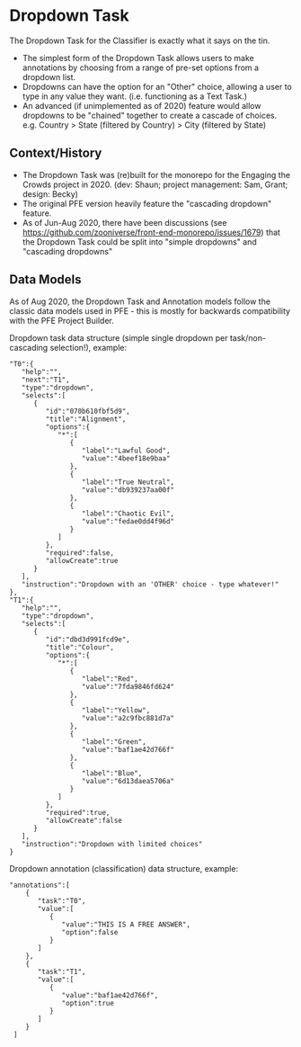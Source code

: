# Dropdown Task

The Dropdown Task for the Classifier is exactly what it says on the tin.

- The simplest form of the Dropdown Task allows users to make annotations by choosing from a range of pre-set options from a dropdown list.
- Dropdowns can have the option for an "Other" choice, allowing a user to type in any value they want. (i.e. functioning as a Text Task.)
- An advanced (if unimplemented as of 2020) feature would allow dropdowns to be "chained" together to create a cascade of choices. e.g. Country > State (filtered by Country) > City (filtered by State)

## Context/History

- The Dropdown Task was (re)built for the monorepo for the Engaging the Crowds project in 2020. (dev: Shaun; project management: Sam, Grant; design: Becky)
- The original PFE version heavily feature the "cascading dropdown" feature.
- As of Jun-Aug 2020, there have been discussions (see https://github.com/zooniverse/front-end-monorepo/issues/1679) that the Dropdown Task could be split into "simple dropdowns" and "cascading dropdowns"

## Data Models

As of Aug 2020, the Dropdown Task and Annotation models follow the classic data models used in PFE - this is mostly for backwards compatibility with the PFE Project Builder.

Dropdown task data structure (simple single dropdown per task/non-cascading selection!), example:

```
"T0":{
   "help":"",
   "next":"T1",
   "type":"dropdown",
   "selects":[
      {
         "id":"070b610fbf5d9",
         "title":"Alignment",
         "options":{
            "*":[
               {
                  "label":"Lawful Good",
                  "value":"4beef18e9baa"
               },
               {
                  "label":"True Neutral",
                  "value":"db939237aa00f"
               },
               {
                  "label":"Chaotic Evil",
                  "value":"fedae0dd4f96d"
               }
            ]
         },
         "required":false,
         "allowCreate":true
      }
   ],
   "instruction":"Dropdown with an 'OTHER' choice - type whatever!"
},
"T1":{
   "help":"",
   "type":"dropdown",
   "selects":[
      {
         "id":"dbd3d991fcd9e",
         "title":"Colour",
         "options":{
            "*":[
               {
                  "label":"Red",
                  "value":"7fda9846fd624"
               },
               {
                  "label":"Yellow",
                  "value":"a2c9fbc881d7a"
               },
               {
                  "label":"Green",
                  "value":"baf1ae42d766f"
               },
               {
                  "label":"Blue",
                  "value":"6d13daea5706a"
               }
            ]
         },
         "required":true,
         "allowCreate":false
      }
   ],
   "instruction":"Dropdown with limited choices"
}
```

Dropdown annotation (classification) data structure, example:

```
"annotations":[
    {
       "task":"T0",
       "value":[
          {
             "value":"THIS IS A FREE ANSWER",
             "option":false
          }
       ]
    },
    {
       "task":"T1",
       "value":[
          {
             "value":"baf1ae42d766f",
             "option":true
          }
       ]
    }
 ]
```

